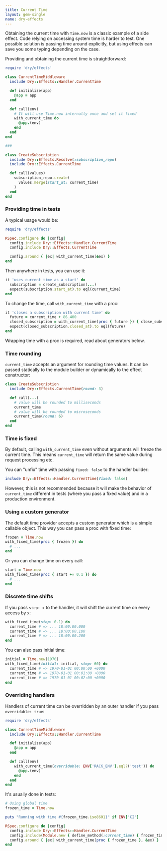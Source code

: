 ```yaml
---
title: Current Time
layout: gem-single
name: dry-effects
---
```


Obtaining the current time with `Time.now` is a classic example of a side effect. Code relying on accessing system time is harder to test. One possible solution is passing time around explicitly, but using effects can save you some typing depending on the case.

Providing and obtaining the current time is straightforward:

```ruby
require 'dry/effects'

class CurrentTimeMiddleware
  include Dry::Effects::Handler.CurrentTime

  def initialize(app)
    @app = app
  end

  def call(env)
    # It will use Time.now internally once and set it fixed
    with_current_time do
      @app.(env)
    end
  end
end

###

class CreateSubscription
  include Dry::Effects.Resolve(:subscription_repo)
  include Dry::Effects.CurrentTime

  def call(values)
    subscription_repo.create(
      values.merge(start_at: current_time)
    )
  end
end
```

### Providing time in tests

A typical usage would be:

```ruby
require 'dry/effects'

RSpec.configure do |config|
  config.include Dry::Effects::Handler.CurrentTime
  config.include Dry::Effects.CurrentTime

  config.around { |ex| with_current_time(&ex) }
end
```

Then anywhere in tests, you can use it:

```ruby
it 'uses current time as a start' do
  subscription = create_subscription(...)
  expect(subscription.start_at).to eql(current_time)
end
```

To change the time, call `with_current_time` with a proc:

```ruby
it 'closes a subscription with current time' do
  future = current_time + 86_400
  closed_subscription = with_current_time(proc { future }) { close_subscription(subscription) }
  expect(closed_subscription.closed_at).to eql(future)
end
```

Wrapping time with a proc is required, read about generators below.

### Time rounding

`current_time` accepts an argument for rounding time values. It can be passed statically to the module builder or dynamically to the effect constructor:

```ruby
class CreateSubscription
  include Dry::Effects.CurrentTime(round: 3)

  def call(...)
    # value will be rounded to milliseconds
    current_time
    # value will be rounded to microseconds
    current_time(round: 6)
  end
end
```

### Time is fixed

By default, calling `with_current_time` even without arguments will freeze the current time. This means `current_time` will return the same value during request processing etc.

You can "unfix" time with passing `fixed: false` to the handler builder:

```ruby
include Dry::Effects::Handler.CurrentTime(fixed: false)
```

However, this is not recommended because it will make the behavior of `current_time` different in tests (where you pass a fixed value) and in a production environment.

### Using a custom generator

The default time provider accepts a custom generator which is a simple callable object. This way you can pass a proc with fixed time:

```ruby
frozen = Time.now
with_fixed_time(proc { frozen }) do
  # ...
end
```

Or you can change time on every call:

```ruby
start = Time.now
with_fixed_time(proc { start += 0.1 }) do
  # ...
end
```

### Discrete time shifts

If you pass `step: x` to the handler, it will shift the current time on every access by `x`:

```ruby
with_fixed_time(step: 0.1) do
  current_time # => ... 18:00:00.000
  current_time # => ... 18:00:00.100
  current_time # => ... 18:00:00.200
end
```

You can also pass initial time:

```ruby
initial = Time.new(1970)
with_fixed_time(initial: initial, step: 60) do
  current_time # => 1970-01-01 00:00:00 +0000
  current_time # => 1970-01-01 00:01:00 +0000
  current_time # => 1970-01-01 00:02:00 +0000
end
```

### Overriding handlers

Handlers of current time can be overridden by an outer handler if you pass `overridable: true`:

```ruby
require 'dry/effects'

class CurrentTimeMiddleware
  include Dry::Effects::Handler.CurrentTime

  def initialize(app)
    @app = app
  end

  def call(env)
    with_current_time(overridable: ENV['RACK_ENV'].eql?('test')) do
      @app.(env)
    end
  end
end
```

It's usually done in tests:

```ruby
# Using global time
frozen_time = Time.now

puts "Running with time #{frozen_time.iso8601}" if ENV['CI']

RSpec.configure do |config|
  config.include Dry::Effects::Handler.CurrentTime
  config.include(Module.new { define_method(:current_time) { frozen_time } })
  config.around { |ex| with_current_time(proc { frozen_time }, &ex) }
end
```

